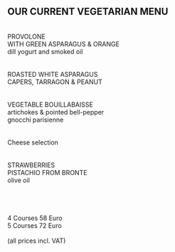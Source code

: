 ## OUR CURRENT VEGETARIAN MENU

<br>
PROVOLONE <br>
WITH GREEN ASPARAGUS & ORANGE <br>
dill yogurt and smoked oil <br>
<br>
<br>
ROASTED WHITE ASPARAGUS<br>
CAPERS, TARRAGON & PEANUT<br> 
<br>
<br>
VEGETABLE BOUILLABAISSE<br>
artichokes & pointed bell-pepper<br>
gnocchi parisienne<br>
<br>
<br>
Cheese selection<br>
<br>
<br>
STRAWBERRIES<br>
PISTACHIO FROM BRONTE<br>
olive oil<br>


<br>
<br>
<br>
<br>
4 Courses 58 Euro<br>   
5 Courses 72 Euro<br>   

<br>
(all prices incl. VAT)
